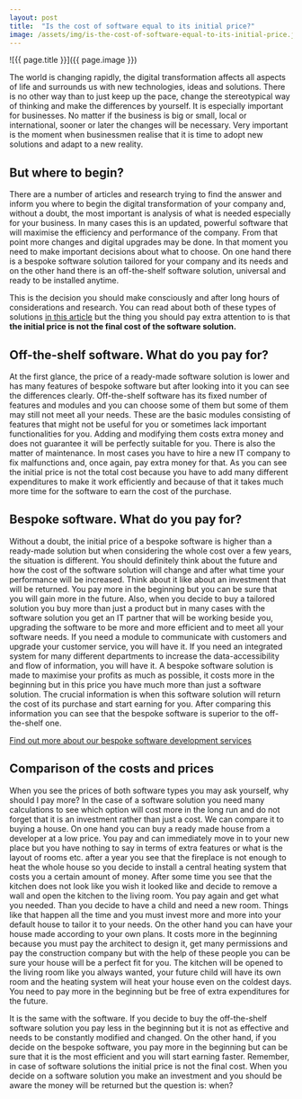 ```yaml
---
layout: post
title:  "Is the cost of software equal to its initial price?"
image: /assets/img/is-the-cost-of-software-equal-to-its-initial-price.jpg
---
```


![{{ page.title }}]({{ page.image }})

The world is changing rapidly, the digital transformation affects all aspects of life and surrounds us with new technologies, ideas and solutions. There is no other way than to just keep up the pace, change the stereotypical way of thinking and make the differences by yourself. It is especially important for businesses. No matter if the business is big or small, local or international, sooner or later the changes will be necessary. Very important is the moment when businessmen realise that it is time to adopt new solutions and adapt to a new reality.

## But where to begin?
There are a number of articles and research trying to find the answer and inform you where to begin the digital transformation of your company and, without a doubt, the most important is analysis of what is needed especially for your business. In many cases this is an updated, powerful software that will maximise the efficiency and performance of the company. From that point more changes and digital upgrades may be done. In that moment you need to make important decisions about what to choose. On one hand there is a bespoke software solution tailored for your company and its needs and on the other hand there is an off-the-shelf software solution, universal and ready to be installed anytime.

This is the decision you should make consciously and after long hours of considerations and research. You can read about both of these types of solutions [in this article](https://headchannel.co.uk/blog/bespoke-software-vs-off-the-shelf-software/) but the thing you should pay extra attention to is that **the initial price is not the final cost of the software solution.**

## Off-the-shelf software. What do you pay for?
At the first glance, the price of a ready-made software solution is lower and has many features of bespoke software but after looking into it you can see the differences clearly. Off-the-shelf software has its fixed number of features and modules and you can choose some of them but some of them may still not meet all your needs. These are the basic modules consisting of features that might not be useful for you or sometimes lack important functionalities for you. Adding and modifying them costs extra money and does not guarantee it will be perfectly suitable for you. There is also the matter of maintenance. In most cases you have to hire a new IT company to fix malfunctions and, once again, pay extra money for that. As you can see the initial price is not the total cost because you have to add many different expenditures to make it work efficiently and because of that it takes much more time for the software to earn the cost of the purchase.

## Bespoke software. What do you pay for?
Without a doubt, the initial price of a bespoke software is higher than a ready-made solution but when considering the whole cost over a few years, the situation is different. You should definitely think about the future and how the cost of the software solution will change and after what time your performance will be increased. Think about it like about an investment that will be returned. You pay more in the beginning but you can be sure that you will gain more in the future. Also, when you decide to buy a tailored solution you buy more than just a product but in many cases with the software solution you get an IT partner that will be working beside you, upgrading the software to be more and more efficient and to meet all your software needs. If you need a module to communicate with customers and upgrade your customer service, you will have it. If you need an integrated system for many different departments to increase the data-accessibility and flow of information, you will have it. A bespoke software solution is made to maximise your profits as much as possible, it costs more in the beginning but in this price you have much more than just a software solution. The crucial information is when this software solution will return the cost of its purchase and start earning for you. After comparing this information you can see that the bespoke software is superior to the off-the-shelf one.

[Find out more about our bespoke software development services](https://headchannel.co.uk/)

## Comparison of the costs and prices
When you see the prices of both software types you may ask yourself, why should I pay more? In the case of a software solution you need many calculations to see which option will cost more in the long run and do not forget that it is an investment rather than just a cost. We can compare it to buying a house. On one hand you can buy a ready made house from a developer at a low price. You pay and can immediately move in to your new place but you have nothing to say in terms of extra features or what is the layout of rooms etc. after a year you see that the fireplace is not enough to heat the whole house so you decide to install a central heating system that costs you a certain amount of money. After some time you see that the kitchen does not look like you wish it looked like and decide to remove a wall and open the kitchen to the living room. You pay again and get what you needed. Than you decide to have a child and need a new room. Things like that happen all the time and you must invest more and more into your default house to tailor it to your needs. On the other hand you can have your house made according to your own plans. It costs more in the beginning because you must pay the architect to design it, get many permissions and pay the construction company but with the help of these people you can be sure your house will be a perfect fit for you. The kitchen will be opened to the living room like you always wanted, your future child will have its own room and the heating system will heat your house even on the coldest days. You need to pay more in the beginning but be free of extra expenditures for the future.

It is the same with the software. If you decide to buy the off-the-shelf software solution you pay less in the beginning but it is not as effective and needs to be constantly modified and changed. On the other hand, if you decide on the bespoke software, you pay more in the beginning but can be sure that it is the most efficient and you will start earning faster. Remember, in case of software solutions the initial price is not the final cost. When you decide on a software solution you make an investment and you should be aware the money will be returned but the question is: when?

